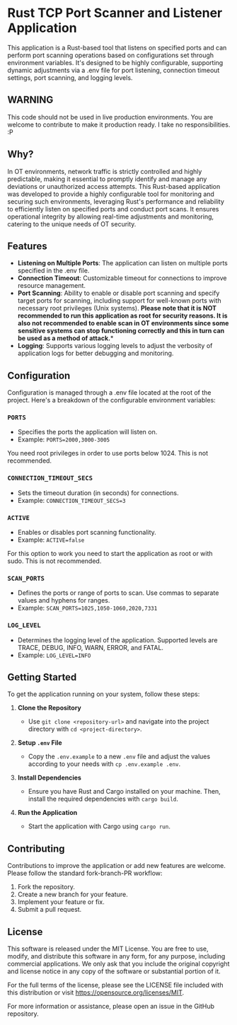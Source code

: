 Rust TCP Port Scanner and Listener Application
==============================================

This application is a Rust-based tool that listens on specified ports and can perform port scanning operations based on configurations set through environment variables. It's designed to be highly configurable, supporting dynamic adjustments via a .env file for port listening, connection timeout settings, port scanning, and logging levels.

WARNING
--------
This code should not be used in live production environments. You are welcome to contribute to make it production ready. I take no responsibilities. :P

Why?
--------
In OT environments, network traffic is strictly controlled and highly predictable, making it essential to promptly identify and manage any deviations or unauthorized access attempts. This Rust-based application was developed to provide a highly configurable tool for monitoring and securing such environments, leveraging Rust's performance and reliability to efficiently listen on specified ports and conduct port scans. It ensures operational integrity by allowing real-time adjustments and monitoring, catering to the unique needs of OT security.

Features
--------

-   **Listening on Multiple Ports**: The application can listen on multiple ports specified in the .env file.
-   **Connection Timeout**: Customizable timeout for connections to improve resource management.
-   **Port Scanning**: Ability to enable or disable port scanning and specify target ports for scanning, including support for well-known ports with necessary root privileges (Unix systems). **Please note that it is NOT recommended to run this application as root for security reasons. It is also not recommended to enable scan in OT environments since some sensitive systems can stop functioning correctly and this in turn can be used as a method of attack.***
-   **Logging**: Supports various logging levels to adjust the verbosity of application logs for better debugging and monitoring.

Configuration
-------------

Configuration is managed through a .env file located at the root of the project. Here's a breakdown of the configurable environment variables:

### `PORTS`

-   Specifies the ports the application will listen on.
-   Example: `PORTS=2000,3000-3005`

You need root privileges in order to use ports below 1024. This is not recommended.

### `CONNECTION_TIMEOUT_SECS`

-   Sets the timeout duration (in seconds) for connections.
-   Example: `CONNECTION_TIMEOUT_SECS=3`

### `ACTIVE`

-   Enables or disables port scanning functionality.
-   Example: `ACTIVE=false`

For this option to work you need to start the application as root or with sudo. This is not recommended.

### `SCAN_PORTS`

-   Defines the ports or range of ports to scan. Use commas to separate values and hyphens for ranges.
-   Example: `SCAN_PORTS=1025,1050-1060,2020,7331`

### `LOG_LEVEL`

-   Determines the logging level of the application. Supported levels are TRACE, DEBUG, INFO, WARN, ERROR, and FATAL.
-   Example: `LOG_LEVEL=INFO`

Getting Started
---------------

To get the application running on your system, follow these steps:

1.  **Clone the Repository**

    -   Use `git clone <repository-url>` and navigate into the project directory with `cd <project-directory>`.
2.  **Setup `.env` File**

    -   Copy the `.env.example` to a new `.env` file and adjust the values according to your needs with `cp .env.example .env`.
3.  **Install Dependencies**

    -   Ensure you have Rust and Cargo installed on your machine. Then, install the required dependencies with `cargo build`.
4.  **Run the Application**

    -   Start the application with Cargo using `cargo run`.

Contributing
------------

Contributions to improve the application or add new features are welcome. Please follow the standard fork-branch-PR workflow:

1.  Fork the repository.
2.  Create a new branch for your feature.
3.  Implement your feature or fix.
4.  Submit a pull request.

License
-------

This software is released under the MIT License. You are free to use, modify, and distribute this software in any form, for any purpose, including commercial applications. We only ask that you include the original copyright and license notice in any copy of the software or substantial portion of it.

For the full terms of the license, please see the LICENSE file included with this distribution or visit https://opensource.org/licenses/MIT.

For more information or assistance, please open an issue in the GitHub repository.
